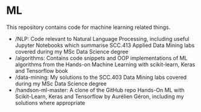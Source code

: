 # ML

This repository contains code for machine learning related things.

* /NLP: Code relevant to Natural Language Processing, including useful Jupyter Notebooks which summarise SCC.413 Applied Data Mining labs covered during my MSc Data Science degree
* /algorithms: Contains code snippets and OOP implementations of ML algorithms from the Hands-on Machine Learning with scikit-learn, Keras and Tensorflow book
* /data-mining: My solutions to the SCC.403 Data Mining labs covered during my MSc Data Science degree
* /handson-ml-master: A clone of the GitHub repo Hands-On ML with Scikit-Learn, Keras and Tensorflow by Aurélien Géron, including my solutions where appropriate
